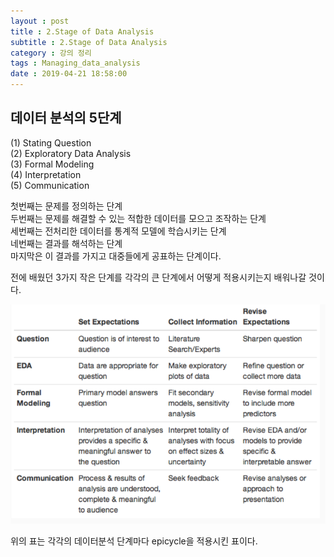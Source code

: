 ```yaml
---
layout : post
title : 2.Stage of Data Analysis
subtitle : 2.Stage of Data Analysis
category : 강의 정리
tags : Managing_data_analysis
date : 2019-04-21 18:58:00
---
```


## 데이터 분석의 5단계

(1) Stating Question  
(2) Exploratory Data Analysis  
(3) Formal Modeling  
(4) Interpretation  
(5) Communication  

첫번째는 문제를 정의하는 단계  
두번째는 문제를 해결할 수 있는 적합한 데이터를 모으고 조작하는 단계  
세번째는 전처리한 데이터를 통계적 모델에 학습시키는 단계  
네번째는 결과를 해석하는 단계  
마지막은 이 결과를 가지고 대중들에게 공표하는 단계이다.  

전에 배웠던 3가지 작은 단계를 각각의 큰 단계에서 어떻게 적용시키는지 배워나갈 것이다.  

![데이터 분석 5step마다 epicycle](/assets/데이터%20분석%205step마다%20epicycle.png)  

위의 표는 각각의 데이터분석 단계마다 epicycle을 적용시킨 표이다.

